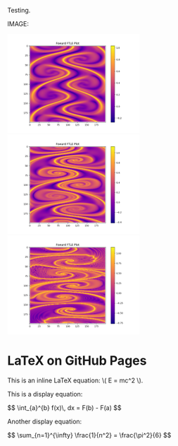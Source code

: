 


<!DOCTYPE html>
<html>
<head>
  <meta charset="UTF-8">
  <title>LaTeX on GitHub Pages</title>
</head>
<body>

  <p>Testing.</p>

  <p>IMAGE:</p>
  <img src="Images/Bickleyjet(200x200).png" alt="A descriptive text about the image" width="300">
  <img src="Images/Bickleyjet(200x200)_mod2.png" alt="A descriptive text about the image" width="300">
  <img src="Images/Bickleyjet(200x200)_mod5.png" alt="A descriptive text about the image" width="300">

  <h1>LaTeX on GitHub Pages</h1>
  <p>This is an inline LaTeX equation: \( E = mc^2 \).</p>
  
  <p>This is a display equation:</p>
  <p>$$ \int_{a}^{b} f(x)\, dx = F(b) - F(a) $$</p>
  
  <p>Another display equation:</p>
  <p>$$ \sum_{n=1}^{\infty} \frac{1}{n^2} = \frac{\pi^2}{6} $$</p>

  <!-- Include MathJax for rendering LaTeX -->
  <script src="https://polyfill.io/v3/polyfill.min.js?features=es6"></script>
  <script id="MathJax-script" async src="https://cdn.jsdelivr.net/npm/mathjax@3/es5/tex-mml-chtml.js"></script>
</body>
</html>


